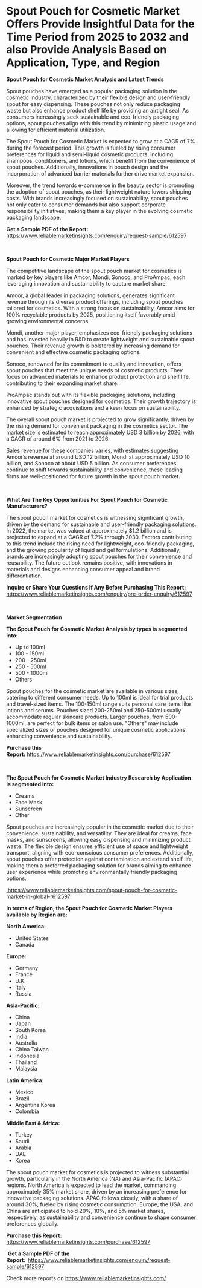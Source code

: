 <p><h1>Spout Pouch for Cosmetic Market Offers Provide Insightful Data for the Time Period from 2025 to 2032 and also Provide Analysis Based on Application, Type, and Region</h1></p><p><strong>Spout Pouch for Cosmetic Market Analysis and Latest Trends</strong></p>
<p><p>Spout pouches have emerged as a popular packaging solution in the cosmetic industry, characterized by their flexible design and user-friendly spout for easy dispensing. These pouches not only reduce packaging waste but also enhance product shelf life by providing an airtight seal. As consumers increasingly seek sustainable and eco-friendly packaging options, spout pouches align with this trend by minimizing plastic usage and allowing for efficient material utilization.</p><p>The Spout Pouch for Cosmetic Market is expected to grow at a CAGR of 7% during the forecast period. This growth is fueled by rising consumer preferences for liquid and semi-liquid cosmetic products, including shampoos, conditioners, and lotions, which benefit from the convenience of spout pouches. Additionally, innovations in pouch design and the incorporation of advanced barrier materials further drive market expansion.</p><p>Moreover, the trend towards e-commerce in the beauty sector is promoting the adoption of spout pouches, as their lightweight nature lowers shipping costs. With brands increasingly focused on sustainability, spout pouches not only cater to consumer demands but also support corporate responsibility initiatives, making them a key player in the evolving cosmetic packaging landscape.</p></p>
<p><strong>Get a Sample PDF of the Report:&nbsp;</strong> <a href="https://www.reliablemarketinsights.com/enquiry/request-sample/612597?utm_campaign=3317&utm_medium=2&utm_source=Github&utm_content=ia&utm_term=29032025&utm_id=spout-pouch-for-cosmetic">https://www.reliablemarketinsights.com/enquiry/request-sample/612597</a></p>
<p>&nbsp;</p>
<p><strong>Spout Pouch for Cosmetic Major Market Players</strong></p>
<p><p>The competitive landscape of the spout pouch market for cosmetics is marked by key players like Amcor, Mondi, Sonoco, and ProAmpac, each leveraging innovation and sustainability to capture market share. </p><p>Amcor, a global leader in packaging solutions, generates significant revenue through its diverse product offerings, including spout pouches tailored for cosmetics. With a strong focus on sustainability, Amcor aims for 100% recyclable products by 2025, positioning itself favorably amid growing environmental concerns.</p><p>Mondi, another major player, emphasizes eco-friendly packaging solutions and has invested heavily in R&D to create lightweight and sustainable spout pouches. Their revenue growth is bolstered by increasing demand for convenient and effective cosmetic packaging options. </p><p>Sonoco, renowned for its commitment to quality and innovation, offers spout pouches that meet the unique needs of cosmetic products. They focus on advanced materials to enhance product protection and shelf life, contributing to their expanding market share.</p><p>ProAmpac stands out with its flexible packaging solutions, including innovative spout pouches designed for cosmetics. Their growth trajectory is enhanced by strategic acquisitions and a keen focus on sustainability.</p><p>The overall spout pouch market is projected to grow significantly, driven by the rising demand for convenient packaging in the cosmetics sector. The market size is estimated to reach approximately USD 3 billion by 2026, with a CAGR of around 6% from 2021 to 2026.</p><p>Sales revenue for these companies varies, with estimates suggesting Amcor’s revenue at around USD 12 billion, Mondi at approximately USD 10 billion, and Sonoco at about USD 5 billion. As consumer preferences continue to shift towards sustainability and convenience, these leading firms are well-positioned for future growth in the spout pouch market.</p></p>
<p>&nbsp;</p>
<p><strong>What Are The Key Opportunities For Spout Pouch for Cosmetic Manufacturers?</strong></p>
<p><p>The spout pouch market for cosmetics is witnessing significant growth, driven by the demand for sustainable and user-friendly packaging solutions. In 2022, the market was valued at approximately $1.2 billion and is projected to expand at a CAGR of 7.2% through 2030. Factors contributing to this trend include the rising need for lightweight, eco-friendly packaging, and the growing popularity of liquid and gel formulations. Additionally, brands are increasingly adopting spout pouches for their convenience and reusability. The future outlook remains positive, with innovations in materials and designs enhancing consumer appeal and brand differentiation.</p></p>
<p><strong>Inquire or Share Your Questions If Any Before Purchasing This Report:</strong> <a href="https://www.reliablemarketinsights.com/enquiry/pre-order-enquiry/612597?utm_campaign=3317&utm_medium=2&utm_source=Github&utm_content=ia&utm_term=29032025&utm_id=spout-pouch-for-cosmetic">https://www.reliablemarketinsights.com/enquiry/pre-order-enquiry/612597</a></p>
<p>&nbsp;</p>
<p><strong>Market Segmentation</strong></p>
<p><strong>The Spout Pouch for Cosmetic Market Analysis by types is segmented into:</strong></p>
<p><ul><li>Up to 100ml</li><li>100 - 150ml</li><li>200 - 250ml</li><li>250 - 500ml</li><li>500 - 1000ml</li><li>Others</li></ul></p>
<p><p>Spout pouches for the cosmetic market are available in various sizes, catering to different consumer needs. Up to 100ml is ideal for trial products and travel-sized items. The 100-150ml range suits personal care items like lotions and serums. Pouches sized 200-250ml and 250-500ml usually accommodate regular skincare products. Larger pouches, from 500-1000ml, are perfect for bulk items or salon use. "Others" may include specialized sizes or pouches designed for unique cosmetic applications, enhancing convenience and sustainability.</p></p>
<p><strong>Purchase this Report:&nbsp;</strong><a href="https://www.reliablemarketinsights.com/purchase/612597?utm_campaign=3317&utm_medium=2&utm_source=Github&utm_content=ia&utm_term=29032025&utm_id=spout-pouch-for-cosmetic">https://www.reliablemarketinsights.com/purchase/612597</a></p>
<p>&nbsp;</p>
<p><strong>The Spout Pouch for Cosmetic Market Industry Research by Application is segmented into:</strong></p>
<p><ul><li>Creams</li><li>Face Mask</li><li>Sunscreen</li><li>Other</li></ul></p>
<p><p>Spout pouches are increasingly popular in the cosmetic market due to their convenience, sustainability, and versatility. They are ideal for creams, face masks, and sunscreens, allowing easy dispensing and minimizing product waste. The flexible design ensures efficient use of space and lightweight transport, aligning with eco-conscious consumer preferences. Additionally, spout pouches offer protection against contamination and extend shelf life, making them a preferred packaging solution for brands aiming to enhance user experience while promoting environmentally friendly packaging options.</p></p>
<p><a href="https://www.reliablemarketinsights.com/spout-pouch-for-cosmetic-market-in-global-r612597?utm_campaign=3317&utm_medium=2&utm_source=Github&utm_content=ia&utm_term=29032025&utm_id=spout-pouch-for-cosmetic">&nbsp;https://www.reliablemarketinsights.com/spout-pouch-for-cosmetic-market-in-global-r612597</a></p>
<p><strong>In terms of Region, the Spout Pouch for Cosmetic Market Players available by Region are:</strong></p>
<p>
    <p> <strong> North America: </strong>
        <ul>
            <li>United States</li>
            <li>Canada</li>
        </ul>
        </p> 
    <p> <strong> Europe: </strong>
        <ul>
            <li>Germany</li>
            <li>France</li>
            <li>U.K.</li>
            <li>Italy</li>
            <li>Russia</li>
        </ul>
        </p> 
    <p> <strong> Asia-Pacific: </strong>
        <ul>
            <li>China</li>
            <li>Japan</li>
            <li>South Korea</li>
            <li>India</li>
            <li>Australia</li>
            <li>China Taiwan</li>
            <li>Indonesia</li>
            <li>Thailand</li>
            <li>Malaysia</li>
        </ul>
        </p> 
    <p> <strong> Latin America: </strong>
        <ul>
            <li>Mexico</li>
            <li>Brazil</li>
            <li>Argentina Korea</li>
            <li>Colombia</li>
        </ul>
        </p> 
    <p> <strong> Middle East & Africa: </strong>
        <ul>
            <li>Turkey</li>
            <li>Saudi</li>
            <li>Arabia</li>
            <li>UAE</li>
            <li>Korea</li>
        </ul>
    </p>
    </p>
<p><p>The spout pouch market for cosmetics is projected to witness substantial growth, particularly in the North America (NA) and Asia-Pacific (APAC) regions. North America is expected to lead the market, commanding approximately 35% market share, driven by an increasing preference for innovative packaging solutions. APAC follows closely, with a share of around 30%, fueled by rising cosmetic consumption. Europe, the USA, and China are anticipated to hold 20%, 10%, and 5% market shares, respectively, as sustainability and convenience continue to shape consumer preferences globally.</p></p>
<p><strong>Purchase this Report: </strong><a href="https://www.reliablemarketinsights.com/purchase/612597?utm_campaign=3317&utm_medium=2&utm_source=Github&utm_content=ia&utm_term=29032025&utm_id=spout-pouch-for-cosmetic">https://www.reliablemarketinsights.com/purchase/612597</a></p>
<p>&nbsp;<strong>Get a Sample PDF of the Report:&nbsp;&nbsp;</strong><a href="https://www.reliablemarketinsights.com/enquiry/request-sample/612597?utm_campaign=3317&utm_medium=2&utm_source=Github&utm_content=ia&utm_term=29032025&utm_id=spout-pouch-for-cosmetic">https://www.reliablemarketinsights.com/enquiry/request-sample/612597</a></p>
<p><strong></strong></p>
<p>Check more reports on <a href="https://www.reliablemarketinsights.com/?utm_campaign=3317&utm_medium=2&utm_source=Github&utm_content=ia&utm_term=29032025&utm_id=spout-pouch-for-cosmetic">https://www.reliablemarketinsights.com/</a></p>